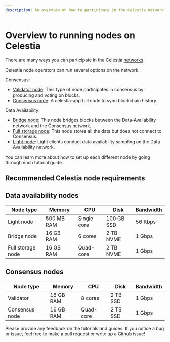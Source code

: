 ```yaml
---
description: An overview on how to participate in the Celestia network.
---
```


# Overview to running nodes on Celestia

There are many ways you can participate in the Celestia
[networks](./participate.md).

Celestia node operators can run several options on the network.

Consensus:

- [Validator node](./validator-node.md):
  This type of node participates
  in consensus by producing and voting on blocks.
- [Consensus node](./consensus-node.md): A celestia-app full node
  to sync blockchain history.

Data Availability:

- [Bridge node](./bridge-node.md): This node bridges blocks between the
  Data-Availability network and the Consensus network.
- [Full storage node](./full-storage-node.md): This node stores all
  the data but does not connect to Consensus.
- [Light node](./light-node.md): Light clients conduct data availability
  sampling on the Data Availability network.

You can learn more about how to set up each different node by going through
each tutorial guide.

## Recommended Celestia node requirements

## Data availability nodes

| Node type         | Memory      | CPU         | Disk       | Bandwidth |
|-------------------|-------------|-------------|------------|-----------|
| Light node        | 500 MB RAM  | Single core | 100 GB SSD | 56 Kbps   |
| Bridge node       | 16 GB RAM   | 6 cores     | 2 TB NVME  | 1 Gbps    |
| Full storage node | 16 GB RAM   | Quad-core   | 2 TB NVME  | 1 Gbps    |

## Consensus nodes

| Node type        | Memory      | CPU         | Disk       | Bandwidth |
|------------------|-------------|-------------|------------|-----------|
| Validator        | 16 GB RAM   | 8 cores     | 2 TB SSD   | 1 Gbps    |
| Consensus node   | 16 GB RAM   | Quad-core   | 2 TB SSD   | 1 Gbps    |


Please provide any feedback on the tutorials and guides. If you notice
a bug or issue, feel free to make a pull request or write up a Github
issue!

